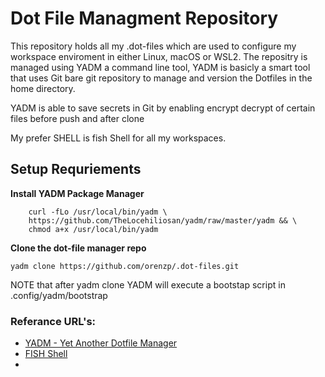 # Dot File Managment Repository

This repository holds all my .dot-files which are used to configure my workspace enviroment in either Linux, macOS or WSL2.
The repositry is managed using YADM a command line tool, YADM is basicly a smart tool that uses Git bare git repository to manage and version the Dotfiles in the home directory.

YADM is able to save secrets in Git by enabling encrypt decrypt of certain files before push and after clone

My prefer SHELL is fish Shell for all my workspaces.

## Setup Requriements

**Install YADM Package Manager**

```shell
    curl -fLo /usr/local/bin/yadm \
    https://github.com/TheLocehiliosan/yadm/raw/master/yadm && \ 
    chmod a+x /usr/local/bin/yadm
```

**Clone the dot-file manager repo**

`yadm clone https://github.com/orenzp/.dot-files.git`

NOTE that after yadm clone YADM will execute a bootstap script in .config/yadm/bootstrap


### Referance URL's:
- [YADM - Yet Another Dotfile Manager](https://yadm.io/)
- [FISH Shell](https://fishshell.com/)
- 